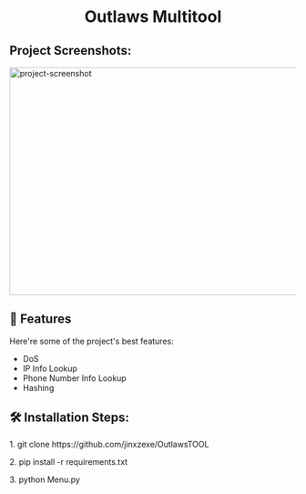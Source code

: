<h1 align="center" id="title">Outlaws Multitool</h1>

<h2>Project Screenshots:</h2>

<img src="https://media.discordapp.net/attachments/1167141680760246392/1253068447718310058/image.png?ex=6674826e&amp;is=667330ee&amp;hm=307c874af7777e677cc1ecffde65672b0ac56e4a7412b8801c3b1114db6114fc&amp;=&amp;format=webp&amp;quality=lossless&amp;width=1342&amp;height=701" alt="project-screenshot" width="1920" height="400/">

  
  
<h2>🧐 Features</h2>

Here're some of the project's best features:

*   DoS
*   IP Info Lookup
*   Phone Number Info Lookup
*   Hashing

<h2>🛠️ Installation Steps:</h2>

<p>1. git clone https://github.com/jinxzexe/OutlawsTOOL</p>

<p>2. pip install -r requirements.txt</p>

<p>3. python Menu.py</p>
